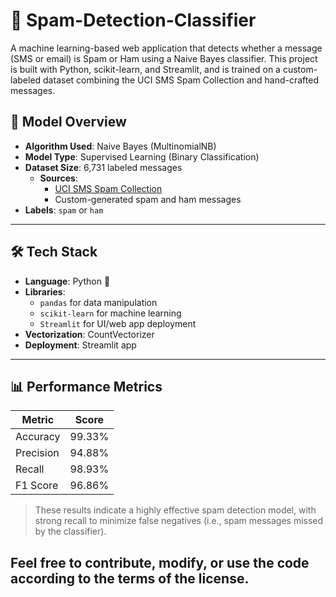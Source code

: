 # 📩 Spam-Detection-Classifier

A machine learning-based web application that detects whether a message (SMS or email) is Spam or Ham using a Naive Bayes classifier. This project is built with Python, scikit-learn, and Streamlit, and is trained on a custom-labeled dataset combining the UCI SMS Spam Collection and hand-crafted messages.

## 🧠 Model Overview

- **Algorithm Used**: Naive Bayes (MultinomialNB)
- **Model Type**: Supervised Learning (Binary Classification)
- **Dataset Size**: 6,731 labeled messages  
  - **Sources**:
    - [UCI SMS Spam Collection](https://archive.ics.uci.edu/dataset/228/sms+spam+collection)
    - Custom-generated spam and ham messages
- **Labels**: `spam` or `ham`

---

## 🛠️ Tech Stack

- **Language**: Python 🐍
- **Libraries**:
  - `pandas` for data manipulation
  - `scikit-learn` for machine learning
  - `Streamlit` for UI/web app deployment
- **Vectorization**: CountVectorizer
- **Deployment**: Streamlit app

---

## 📊 Performance Metrics

| Metric     | Score    |
|------------|----------|
| Accuracy   | 99.33%   |
| Precision  | 94.88%   |
| Recall     | 98.93%   |
| F1 Score   | 96.86%   |

> These results indicate a highly effective spam detection model, with strong recall to minimize false negatives (i.e., spam messages missed by the classifier).

Feel free to contribute, modify, or use the code according to the terms of the license.
---
